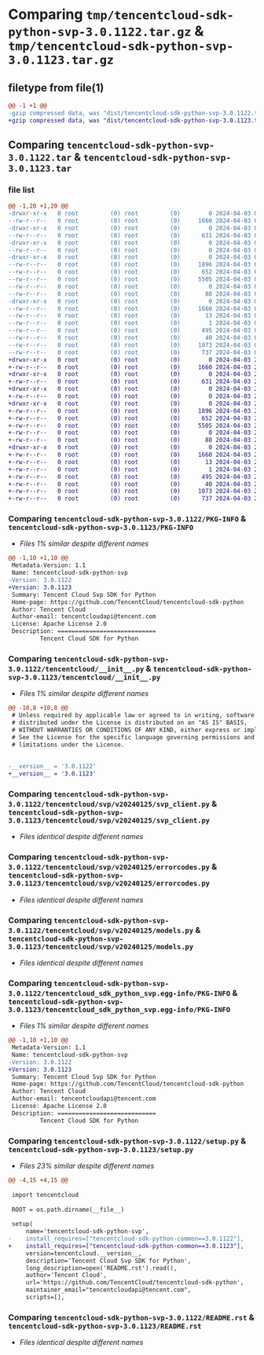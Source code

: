 # Comparing `tmp/tencentcloud-sdk-python-svp-3.0.1122.tar.gz` & `tmp/tencentcloud-sdk-python-svp-3.0.1123.tar.gz`

## filetype from file(1)

```diff
@@ -1 +1 @@
-gzip compressed data, was "dist/tencentcloud-sdk-python-svp-3.0.1122.tar", last modified: Wed Apr  3 05:25:12 2024, max compression
+gzip compressed data, was "dist/tencentcloud-sdk-python-svp-3.0.1123.tar", last modified: Wed Apr  3 21:09:38 2024, max compression
```

## Comparing `tencentcloud-sdk-python-svp-3.0.1122.tar` & `tencentcloud-sdk-python-svp-3.0.1123.tar`

### file list

```diff
@@ -1,20 +1,20 @@
-drwxr-xr-x   0 root         (0) root         (0)        0 2024-04-03 05:25:12.000000 tencentcloud-sdk-python-svp-3.0.1122/
--rw-r--r--   0 root         (0) root         (0)     1660 2024-04-03 05:25:12.000000 tencentcloud-sdk-python-svp-3.0.1122/PKG-INFO
-drwxr-xr-x   0 root         (0) root         (0)        0 2024-04-03 05:25:12.000000 tencentcloud-sdk-python-svp-3.0.1122/tencentcloud/
--rw-r--r--   0 root         (0) root         (0)      631 2024-04-03 05:25:12.000000 tencentcloud-sdk-python-svp-3.0.1122/tencentcloud/__init__.py
-drwxr-xr-x   0 root         (0) root         (0)        0 2024-04-03 05:25:12.000000 tencentcloud-sdk-python-svp-3.0.1122/tencentcloud/svp/
--rw-r--r--   0 root         (0) root         (0)        0 2024-04-03 05:25:12.000000 tencentcloud-sdk-python-svp-3.0.1122/tencentcloud/svp/__init__.py
-drwxr-xr-x   0 root         (0) root         (0)        0 2024-04-03 05:25:12.000000 tencentcloud-sdk-python-svp-3.0.1122/tencentcloud/svp/v20240125/
--rw-r--r--   0 root         (0) root         (0)     1896 2024-04-03 05:25:12.000000 tencentcloud-sdk-python-svp-3.0.1122/tencentcloud/svp/v20240125/svp_client.py
--rw-r--r--   0 root         (0) root         (0)      652 2024-04-03 05:25:12.000000 tencentcloud-sdk-python-svp-3.0.1122/tencentcloud/svp/v20240125/errorcodes.py
--rw-r--r--   0 root         (0) root         (0)     5505 2024-04-03 05:25:12.000000 tencentcloud-sdk-python-svp-3.0.1122/tencentcloud/svp/v20240125/models.py
--rw-r--r--   0 root         (0) root         (0)        0 2024-04-03 05:25:12.000000 tencentcloud-sdk-python-svp-3.0.1122/tencentcloud/svp/v20240125/__init__.py
--rw-r--r--   0 root         (0) root         (0)       88 2024-04-03 05:25:12.000000 tencentcloud-sdk-python-svp-3.0.1122/setup.cfg
-drwxr-xr-x   0 root         (0) root         (0)        0 2024-04-03 05:25:12.000000 tencentcloud-sdk-python-svp-3.0.1122/tencentcloud_sdk_python_svp.egg-info/
--rw-r--r--   0 root         (0) root         (0)     1660 2024-04-03 05:25:12.000000 tencentcloud-sdk-python-svp-3.0.1122/tencentcloud_sdk_python_svp.egg-info/PKG-INFO
--rw-r--r--   0 root         (0) root         (0)       13 2024-04-03 05:25:12.000000 tencentcloud-sdk-python-svp-3.0.1122/tencentcloud_sdk_python_svp.egg-info/top_level.txt
--rw-r--r--   0 root         (0) root         (0)        1 2024-04-03 05:25:12.000000 tencentcloud-sdk-python-svp-3.0.1122/tencentcloud_sdk_python_svp.egg-info/dependency_links.txt
--rw-r--r--   0 root         (0) root         (0)      495 2024-04-03 05:25:12.000000 tencentcloud-sdk-python-svp-3.0.1122/tencentcloud_sdk_python_svp.egg-info/SOURCES.txt
--rw-r--r--   0 root         (0) root         (0)       40 2024-04-03 05:25:12.000000 tencentcloud-sdk-python-svp-3.0.1122/tencentcloud_sdk_python_svp.egg-info/requires.txt
--rw-r--r--   0 root         (0) root         (0)     1073 2024-04-03 05:25:12.000000 tencentcloud-sdk-python-svp-3.0.1122/setup.py
--rw-r--r--   0 root         (0) root         (0)      737 2024-04-03 05:25:12.000000 tencentcloud-sdk-python-svp-3.0.1122/README.rst
+drwxr-xr-x   0 root         (0) root         (0)        0 2024-04-03 21:09:38.000000 tencentcloud-sdk-python-svp-3.0.1123/
+-rw-r--r--   0 root         (0) root         (0)     1660 2024-04-03 21:09:38.000000 tencentcloud-sdk-python-svp-3.0.1123/PKG-INFO
+drwxr-xr-x   0 root         (0) root         (0)        0 2024-04-03 21:09:38.000000 tencentcloud-sdk-python-svp-3.0.1123/tencentcloud/
+-rw-r--r--   0 root         (0) root         (0)      631 2024-04-03 21:09:38.000000 tencentcloud-sdk-python-svp-3.0.1123/tencentcloud/__init__.py
+drwxr-xr-x   0 root         (0) root         (0)        0 2024-04-03 21:09:38.000000 tencentcloud-sdk-python-svp-3.0.1123/tencentcloud/svp/
+-rw-r--r--   0 root         (0) root         (0)        0 2024-04-03 21:09:38.000000 tencentcloud-sdk-python-svp-3.0.1123/tencentcloud/svp/__init__.py
+drwxr-xr-x   0 root         (0) root         (0)        0 2024-04-03 21:09:38.000000 tencentcloud-sdk-python-svp-3.0.1123/tencentcloud/svp/v20240125/
+-rw-r--r--   0 root         (0) root         (0)     1896 2024-04-03 21:09:38.000000 tencentcloud-sdk-python-svp-3.0.1123/tencentcloud/svp/v20240125/svp_client.py
+-rw-r--r--   0 root         (0) root         (0)      652 2024-04-03 21:09:38.000000 tencentcloud-sdk-python-svp-3.0.1123/tencentcloud/svp/v20240125/errorcodes.py
+-rw-r--r--   0 root         (0) root         (0)     5505 2024-04-03 21:09:38.000000 tencentcloud-sdk-python-svp-3.0.1123/tencentcloud/svp/v20240125/models.py
+-rw-r--r--   0 root         (0) root         (0)        0 2024-04-03 21:09:38.000000 tencentcloud-sdk-python-svp-3.0.1123/tencentcloud/svp/v20240125/__init__.py
+-rw-r--r--   0 root         (0) root         (0)       88 2024-04-03 21:09:38.000000 tencentcloud-sdk-python-svp-3.0.1123/setup.cfg
+drwxr-xr-x   0 root         (0) root         (0)        0 2024-04-03 21:09:38.000000 tencentcloud-sdk-python-svp-3.0.1123/tencentcloud_sdk_python_svp.egg-info/
+-rw-r--r--   0 root         (0) root         (0)     1660 2024-04-03 21:09:38.000000 tencentcloud-sdk-python-svp-3.0.1123/tencentcloud_sdk_python_svp.egg-info/PKG-INFO
+-rw-r--r--   0 root         (0) root         (0)       13 2024-04-03 21:09:38.000000 tencentcloud-sdk-python-svp-3.0.1123/tencentcloud_sdk_python_svp.egg-info/top_level.txt
+-rw-r--r--   0 root         (0) root         (0)        1 2024-04-03 21:09:38.000000 tencentcloud-sdk-python-svp-3.0.1123/tencentcloud_sdk_python_svp.egg-info/dependency_links.txt
+-rw-r--r--   0 root         (0) root         (0)      495 2024-04-03 21:09:38.000000 tencentcloud-sdk-python-svp-3.0.1123/tencentcloud_sdk_python_svp.egg-info/SOURCES.txt
+-rw-r--r--   0 root         (0) root         (0)       40 2024-04-03 21:09:38.000000 tencentcloud-sdk-python-svp-3.0.1123/tencentcloud_sdk_python_svp.egg-info/requires.txt
+-rw-r--r--   0 root         (0) root         (0)     1073 2024-04-03 21:09:38.000000 tencentcloud-sdk-python-svp-3.0.1123/setup.py
+-rw-r--r--   0 root         (0) root         (0)      737 2024-04-03 21:09:38.000000 tencentcloud-sdk-python-svp-3.0.1123/README.rst
```

### Comparing `tencentcloud-sdk-python-svp-3.0.1122/PKG-INFO` & `tencentcloud-sdk-python-svp-3.0.1123/PKG-INFO`

 * *Files 1% similar despite different names*

```diff
@@ -1,10 +1,10 @@
 Metadata-Version: 1.1
 Name: tencentcloud-sdk-python-svp
-Version: 3.0.1122
+Version: 3.0.1123
 Summary: Tencent Cloud Svp SDK for Python
 Home-page: https://github.com/TencentCloud/tencentcloud-sdk-python
 Author: Tencent Cloud
 Author-email: tencentcloudapi@tencent.com
 License: Apache License 2.0
 Description: ============================
         Tencent Cloud SDK for Python
```

### Comparing `tencentcloud-sdk-python-svp-3.0.1122/tencentcloud/__init__.py` & `tencentcloud-sdk-python-svp-3.0.1123/tencentcloud/__init__.py`

 * *Files 1% similar despite different names*

```diff
@@ -10,8 +10,8 @@
 # Unless required by applicable law or agreed to in writing, software
 # distributed under the License is distributed on an "AS IS" BASIS,
 # WITHOUT WARRANTIES OR CONDITIONS OF ANY KIND, either express or implied.
 # See the License for the specific language governing permissions and
 # limitations under the License.
 
 
-__version__ = '3.0.1122'
+__version__ = '3.0.1123'
```

### Comparing `tencentcloud-sdk-python-svp-3.0.1122/tencentcloud/svp/v20240125/svp_client.py` & `tencentcloud-sdk-python-svp-3.0.1123/tencentcloud/svp/v20240125/svp_client.py`

 * *Files identical despite different names*

### Comparing `tencentcloud-sdk-python-svp-3.0.1122/tencentcloud/svp/v20240125/errorcodes.py` & `tencentcloud-sdk-python-svp-3.0.1123/tencentcloud/svp/v20240125/errorcodes.py`

 * *Files identical despite different names*

### Comparing `tencentcloud-sdk-python-svp-3.0.1122/tencentcloud/svp/v20240125/models.py` & `tencentcloud-sdk-python-svp-3.0.1123/tencentcloud/svp/v20240125/models.py`

 * *Files identical despite different names*

### Comparing `tencentcloud-sdk-python-svp-3.0.1122/tencentcloud_sdk_python_svp.egg-info/PKG-INFO` & `tencentcloud-sdk-python-svp-3.0.1123/tencentcloud_sdk_python_svp.egg-info/PKG-INFO`

 * *Files 1% similar despite different names*

```diff
@@ -1,10 +1,10 @@
 Metadata-Version: 1.1
 Name: tencentcloud-sdk-python-svp
-Version: 3.0.1122
+Version: 3.0.1123
 Summary: Tencent Cloud Svp SDK for Python
 Home-page: https://github.com/TencentCloud/tencentcloud-sdk-python
 Author: Tencent Cloud
 Author-email: tencentcloudapi@tencent.com
 License: Apache License 2.0
 Description: ============================
         Tencent Cloud SDK for Python
```

### Comparing `tencentcloud-sdk-python-svp-3.0.1122/setup.py` & `tencentcloud-sdk-python-svp-3.0.1123/setup.py`

 * *Files 23% similar despite different names*

```diff
@@ -4,15 +4,15 @@
 
 import tencentcloud
 
 ROOT = os.path.dirname(__file__)
 
 setup(
     name='tencentcloud-sdk-python-svp',
-    install_requires=["tencentcloud-sdk-python-common==3.0.1122"],
+    install_requires=["tencentcloud-sdk-python-common==3.0.1123"],
     version=tencentcloud.__version__,
     description='Tencent Cloud Svp SDK for Python',
     long_description=open('README.rst').read(),
     author='Tencent Cloud',
     url='https://github.com/TencentCloud/tencentcloud-sdk-python',
     maintainer_email="tencentcloudapi@tencent.com",
     scripts=[],
```

### Comparing `tencentcloud-sdk-python-svp-3.0.1122/README.rst` & `tencentcloud-sdk-python-svp-3.0.1123/README.rst`

 * *Files identical despite different names*

